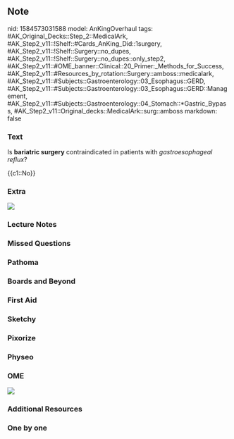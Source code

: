 ## Note
nid: 1584573031588
model: AnKingOverhaul
tags: #AK_Original_Decks::Step_2::MedicalArk, #AK_Step2_v11::!Shelf::#Cards_AnKing_Did::1surgery, #AK_Step2_v11::!Shelf::Surgery::no_dupes, #AK_Step2_v11::!Shelf::Surgery::no_dupes::only_step2, #AK_Step2_v11::#OME_banner::Clinical::20_Primer:_Methods_for_Success, #AK_Step2_v11::#Resources_by_rotation::Surgery::amboss::medicalark, #AK_Step2_v11::#Subjects::Gastroenterology::03_Esophagus::GERD, #AK_Step2_v11::#Subjects::Gastroenterology::03_Esophagus::GERD::Management, #AK_Step2_v11::#Subjects::Gastroenterology::04_Stomach::*Gastric_Bypass, #AK_Step2_v11::Original_decks::MedicalArk::surg::amboss
markdown: false

### Text
Is <b>bariatric surgery</b> contraindicated in patients with
<i>gastroesophageal reflux</i>?
<div>
  {{c1::No}}
</div>

### Extra
<img src="paste-69d476c0aab2669f438b6ab69320400b39e5eeb6.jpg">

### Lecture Notes


### Missed Questions


### Pathoma


### Boards and Beyond


### First Aid


### Sketchy


### Pixorize


### Physeo


### OME
<div class="ome-widget">
  <a href="https://onlinemeded.org/spa/surgery?ref=anki"><img src=
  "_OME_AnkiFlashcards_Topic_5.png"></a>
</div>

### Additional Resources


### One by one

